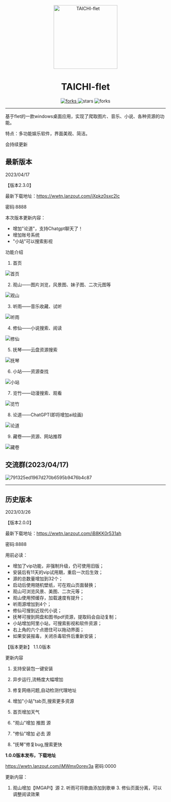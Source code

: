 <p align="center">
  <a href="https://github.com/cuifengcn/wechat-video-generate">
    <img width="200" height="200" src="https://github.com/cuifengcn/TAICHI-flet/blob/main/taiji.png" alt="TAICHI-flet">
  </a>
</p>

<h1 align="center">TAICHI-flet</h1>

<p align="center">
  <a href="#下载">
    <img src="https://img.shields.io/github/downloads/cuifengcn/TAICHI-flet/total?style=flat-square" alt="forks">
  </a>
  <img src="https://img.shields.io/github/stars/cuifengcn/TAICHI-flet?style=flat-square" alt="stars">
  <img src="https://img.shields.io/github/forks/cuifengcn/TAICHI-flet?style=flat-square" alt="forks">
</p>

---


 基于flet的一款windows桌面应用，实现了爬取图片、音乐、小说、各种资源的功能。

 特点：多功能娱乐软件，界面美观、简洁。
 
会持续更新

## 最新版本

2023/04/17

【版本2.3.0】

最新下载地址：https://wwtn.lanzout.com/iXpkz0sxc2lc

密码:8888

本次版本更新内容：
*  增加"论道"，支持Chatgpt聊天了！
*  增加账号系统
*  "小站"可以搜索影视

功能介绍

1. 首页

![首页](https://user-images.githubusercontent.com/38805177/227417740-8413c23d-ab12-4112-8edf-909a333ed627.png)

2. 观山——图片浏览，风景图、妹子图、二次元图等

![观山](https://user-images.githubusercontent.com/38805177/227417883-bce5605f-0d20-412e-9ed8-91a30eb83655.png)

3. 听雨——音乐收藏、试听

![听雨](https://user-images.githubusercontent.com/38805177/227417991-9cdf4df1-c122-43ee-a5e7-56c6a15268b4.png)

4. 修仙——小说搜索、阅读

![修仙](https://user-images.githubusercontent.com/38805177/227418187-6de03b81-1cb3-4fa5-a175-4832a058d959.png)

5. 抚琴——云盘资源搜索

![抚琴](https://user-images.githubusercontent.com/38805177/227418251-6a177423-ac32-4e54-b3c3-c65e91841b35.png)

6. 小站——资源查找

![小站](https://user-images.githubusercontent.com/38805177/227418324-0c4c44a9-5050-4643-9864-b5cd7ccdf4e4.png)

7. 览竹——动漫搜索、观看

![览竹](https://user-images.githubusercontent.com/38805177/227418394-bcecfec5-1518-438c-bd56-5bc75c58d514.png)

8. 论道——ChatGPT(即将增加ai绘画)

![论道](https://user-images.githubusercontent.com/38805177/232374249-4bfa578f-85e9-4217-8d94-a3320aaf4de4.png)


9. 藏卷——资源、网站推荐

![藏卷](https://user-images.githubusercontent.com/38805177/227418484-b265bab7-6f75-491a-9811-5a0959548e4b.png)

## 交流群(2023/04/17)


![791325ed1967d270b6595b9476b4c87](https://user-images.githubusercontent.com/38805177/234144272-e980a02c-1378-485b-9615-45980ba4ae40.jpg)


---
## 历史版本


2023/03/26

【版本2.0.0】

最新下载地址：https://wwtn.lanzout.com/iB8KK0r531ah

密码:8888

用前必读：
* 增加了vip功能，非强制升级，仍可使用旧版；
* 安装后有11天的vip试用期，重启一次后生效；
* 源的总数量增加到32个；
* 启动后使用随机壁纸，可在观山页面替换；
* 观山可浏览风景、美图、二次元等；
* 观山使用预缓存，加载速度有提升；
* 听雨源增加到4个；
* 修仙可搜到近现代小说；
* 抚琴可搜到网盘和图书pdf资源，提取码会自动复制；
* 小站增加阿里小站，可搜索影视和软件资源；
* 右上角的六个点摁住可以拖动界面；
* 如果安装报毒，关闭杀毒软件后重新安装；

【版本更新】 1.1.0版本

更新内容

1) 支持安装包一键安装

2) 异步运行,流畅度大幅增加

3) 修复网络问题,自动检测代理地址

4) 增加\"小站\"tab页,搜索更多资源

5) 首页增加天气

6) \"观山\"增加 推图 源

7) \"修仙\"增加 必去 源

8) \"抚琴\"修复bug,搜索更快

**1.0.0版本发布，下载地址**

https://wwtn.lanzout.com/iMWmx0orev3a
密码:0000

更新内容：
1. 观山增加【IMGAPI】源 2. 听雨可将歌曲添加到歌单 3. 修仙页面分离，可以调整阅读效果


